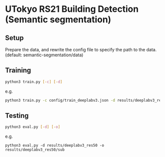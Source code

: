 # UTokyo RS21 Building Detection (Semantic segmentation)
## Setup
Prepare the data, and rewrite the config file to specify the path to the data. (default: semantic-segmentation/data)

## Training

```bash
python3 train.py [-c] [-d] 
```

e.g.
```bash
python3 train.py -c config/train_deeplabv3.json -d results/deeplabv3_res50
```


## Testing

```bash
python3 eval.py [-d] [-o]
```

e.g.
```
python3 eval.py -d results/deeplabv3_res50 -o results/deeplabv3_res50/sub
```

